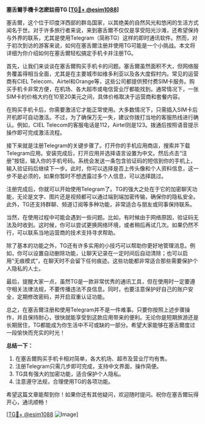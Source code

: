 **塞舌爾手機卡怎麽註冊TG [[TG💪+ @esim1088](https://t.me/s/esim1088)]**

塞舌爾，这个位于印度洋西部的群岛国家，以其绝美的自然风光和悠闲的生活方式闻名于世。对于许多旅行者来说，来到塞舌爾不仅仅是享受阳光沙滩，还希望保持与外界的联系，尤其是使用Telegram（简称TG）这样的即时通讯软件。然而，对于初次到访的游客来说，如何在塞舌爾注册并使用TG可能是一个小挑战。本文将详细为你介绍如何在塞舌爾轻松搞定手机卡并注册TG。

首先，让我们来谈谈在塞舌爾购买手机卡的问题。塞舌爾虽然面积不大，但网络服务覆盖得相当全面，尤其是在主要城市如维多利亚以及各大度假村内。常见的运营商有CIEL Telecom、Airtel和Orange等，这些公司都提供预付费SIM卡服务。购买手机卡非常方便，在机场、各大超市或电信营业厅都能找到。通常情况下，一张SIM卡的价格大约在10至20美元之间，具体价格取决于运营商和套餐内容。

在购买手机卡后，你需要激活它才能正常使用。大多数情况下，只需插入SIM卡后开机即可自动激活。不过，为了确保万无一失，建议你拨打当地的客服热线进行确认。例如，CIEL Telecom的客服电话是112，Airtel则是123。拨通后按照语音提示操作即可完成激活流程。

接下来就是注册Telegram的关键步骤了。打开你的手机应用商店，搜索并下载Telegram应用。安装完成后，打开应用并选择语言设置为中文。然后点击“注册”按钮，输入你的手机号码。系统会发送一条包含验证码的短信到你的手机上，输入验证码后继续下一步。此时，你可以选择是否上传头像和个人资料信息，这一步不是必须的，如果你暂时不想透露过多个人信息，可以选择跳过。

注册完成后，你就可以开始使用Telegram了。TG的强大之处在于它的加密聊天功能，无论是文字、图片还是视频都可以通过端到端加密传输，确保你的隐私安全。此外，TG还支持群聊、频道订阅等多种功能，非常适合与朋友或同事保持联系。

当然，在使用过程中可能会遇到一些问题。比如，有时候由于网络原因，验证码无法及时收到。这时候，你可以尝试更换网络环境，或者稍后再试几次。如果仍然不行，可以联系当地运营商的技术支持寻求帮助。

除了基本的功能之外，TG还有许多实用的小技巧可以帮助你更好地管理消息。例如，你可以设置自动删除功能，让聊天记录在一定时间后自动清除；也可以启用“无痕模式”，在聊天时不会留下任何痕迹。这些功能都非常适合那些需要保护个人隐私的人士。

最后，提醒大家一点，虽然TG是一款非常优秀的通讯工具，但在使用时一定要遵守相关法律法规，不要传播违法不良信息。同时，也要注意保护好自己的账户安全，定期修改密码，并开启双重认证功能。

总之，在塞舌爾注册和使用Telegram并不是一件难事。只要你按照上述步骤操作，并且保持耐心，很快就能享受到这款应用带来的便利。无论你是短期旅游还是长期居住，TG都能成为你生活中不可或缺的一部分。希望大家能够在塞舌爾度过一段愉快而充实的时光！

**总结一下：**  
1. 在塞舌爾购买手机卡相对简单，各大机场、超市及营业厅均有售。  
2. 注册Telegram只需几步即可完成，支持中文界面，操作简便。  
3. TG具有强大的加密功能，适合保护个人隐私。  
4. 注意遵守法规，合理使用TG的各项功能。

希望这篇文章能帮到你！如果你还有其他疑问，欢迎随时提问。祝你在塞舌爾玩得开心，通讯顺畅！

[[TG💪+ @esim1088](https://t.me/s/esim1088) ![Image](https://i.postimg.cc/4NQfJmqS/Snipaste-2025-05-13-00-14-12.png)]